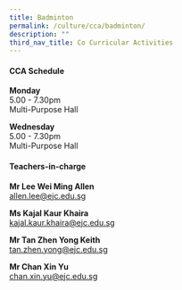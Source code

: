 ```yaml
---
title: Badminton
permalink: /culture/cca/badminton/
description: ""
third_nav_title: Co Curricular Activities
---
```

#### **CCA Schedule**

**Monday**  
5.00 - 7.30pm  
Multi-Purpose Hall

**Wednesday**  
5.00 - 7.30pm  
Multi-Purpose Hall

#### **Teachers-in-charge**

**Mr Lee Wei Ming Allen**  
[allen.lee@ejc.edu.sg](mailto:allen.lee@ejc.edu.sg)

**Ms Kajal Kaur Khaira**  
[kajal.kaur.khaira@ejc.edu.sg](mailto:kajal.kaur.khaira@ejc.edu.sg)

**Mr Tan Zhen Yong Keith**  
[tan.zhen.yong@ejc.edu.sg](mailto:tan.zhen.yong@ejc.edu.sg)

**Mr Chan Xin Yu**   
[chan.xin.yu@ejc.edu.sg](mailto:chan.xin.yu@ejc.edu.sg)